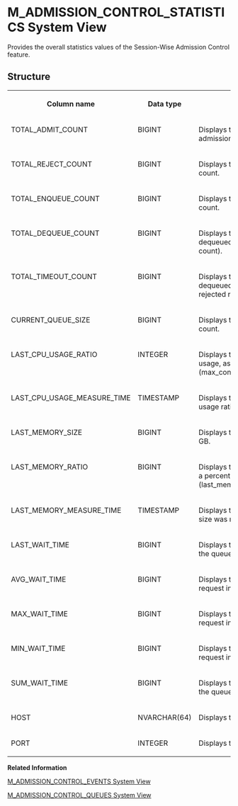 <!-- loio69c454794bd044f6a6552a0e2317196a -->

# M\_ADMISSION\_CONTROL\_STATISTICS System View

Provides the overall statistics values of the Session-Wise Admission Control feature.



<a name="loio69c454794bd044f6a6552a0e2317196a__section_pfr_rrv_xy"/>

## Structure


<table>
<tr>
<th valign="top">

Column name

</th>
<th valign="top">

Data type

</th>
<th valign="top">

Description

</th>
</tr>
<tr>
<td valign="top">

TOTAL\_ADMIT\_COUNT

</td>
<td valign="top">

BIGINT

</td>
<td valign="top">

Displays the accumulated request admission count.

</td>
</tr>
<tr>
<td valign="top">

TOTAL\_REJECT\_COUNT

</td>
<td valign="top">

BIGINT

</td>
<td valign="top">

Displays the accumulated request rejection count.

</td>
</tr>
<tr>
<td valign="top">

TOTAL\_ENQUEUE\_COUNT

</td>
<td valign="top">

BIGINT

</td>
<td valign="top">

Displays the accumulated request queued count.

</td>
</tr>
<tr>
<td valign="top">

TOTAL\_DEQUEUE\_COUNT

</td>
<td valign="top">

BIGINT

</td>
<td valign="top">

Displays the accumulated request dequeued count \(the executed request count\).

</td>
</tr>
<tr>
<td valign="top">

TOTAL\_TIMEOUT\_COUNT

</td>
<td valign="top">

BIGINT

</td>
<td valign="top">

Displays the accumulated request dequeued count due to timeout \(the rejected request count\).

</td>
</tr>
<tr>
<td valign="top">

CURRENT\_QUEUE\_SIZE

</td>
<td valign="top">

BIGINT

</td>
<td valign="top">

Displays the current waiting request queued count.

</td>
</tr>
<tr>
<td valign="top">

LAST\_CPU\_USAGE\_RATIO

</td>
<td valign="top">

INTEGER

</td>
<td valign="top">

Displays the last measured value of the CPU usage, as a percentage of \(max\_concurrency / vcpus\).

</td>
</tr>
<tr>
<td valign="top">

LAST\_CPU\_USAGE\_MEASURE\_TIME

</td>
<td valign="top">

TIMESTAMP

</td>
<td valign="top">

Displays the time at which the last CPU usage ratio was measured.

</td>
</tr>
<tr>
<td valign="top">

LAST\_MEMORY\_SIZE

</td>
<td valign="top">

BIGINT

</td>
<td valign="top">

Displays the last measured memory size in GB.

</td>
</tr>
<tr>
<td valign="top">

LAST\_MEMORY\_RATIO

</td>
<td valign="top">

BIGINT

</td>
<td valign="top">

Displays the last measured memory size, as a percentage of the global allocation limit \(last\_memory\_size/memory\_allocation\_limit\).

</td>
</tr>
<tr>
<td valign="top">

LAST\_MEMORY\_MEASURE\_TIME

</td>
<td valign="top">

TIMESTAMP

</td>
<td valign="top">

Displays the time at which the last memory size was measured.

</td>
</tr>
<tr>
<td valign="top">

LAST\_WAIT\_TIME

</td>
<td valign="top">

BIGINT

</td>
<td valign="top">

Displays the last wait time of the request in the queue in microseconds.

</td>
</tr>
<tr>
<td valign="top">

AVG\_WAIT\_TIME

</td>
<td valign="top">

BIGINT

</td>
<td valign="top">

Displays the average wait time of the request in the queue in microseconds.

</td>
</tr>
<tr>
<td valign="top">

MAX\_WAIT\_TIME

</td>
<td valign="top">

BIGINT

</td>
<td valign="top">

Displays the maximum wait time of the request in the queue in microseconds.

</td>
</tr>
<tr>
<td valign="top">

MIN\_WAIT\_TIME

</td>
<td valign="top">

BIGINT

</td>
<td valign="top">

Displays the minimum wait time of the request in the queue in microseconds.

</td>
</tr>
<tr>
<td valign="top">

SUM\_WAIT\_TIME

</td>
<td valign="top">

BIGINT

</td>
<td valign="top">

Displays the total wait time of the request in the queue in microseconds.

</td>
</tr>
<tr>
<td valign="top">

HOST

</td>
<td valign="top">

NVARCHAR\(64\)

</td>
<td valign="top">

Displays the host name.

</td>
</tr>
<tr>
<td valign="top">

PORT

</td>
<td valign="top">

INTEGER

</td>
<td valign="top">

Displays the internal port.

</td>
</tr>
</table>

**Related Information**  


[M\_ADMISSION\_CONTROL\_EVENTS System View](m-admission-control-events-system-view-21178f7.md "Displays information about significant events.")

[M\_ADMISSION\_CONTROL\_QUEUES System View](m-admission-control-queues-system-view-cc0fbe8.md "Provides detailed information regarding queued session requests by Session-Wise Admission Control.")

